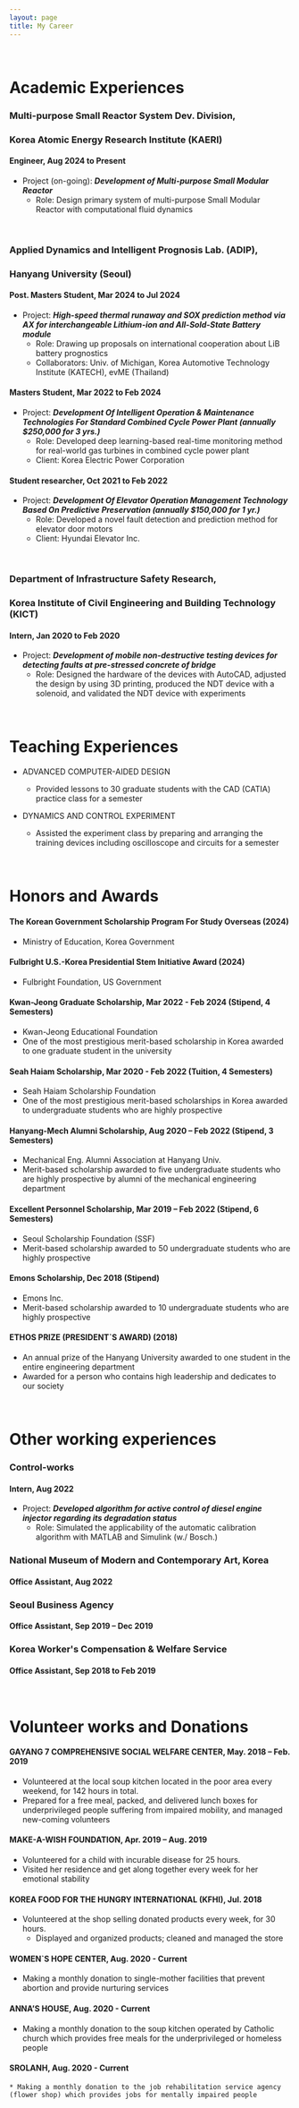 ```yaml
---
layout: page
title: My Career
---
```


<br/>

# Academic Experiences

### Multi-purpose Small Reactor System Dev. Division,
### Korea Atomic Energy Research Institute (KAERI)
#### Engineer, Aug 2024 to Present

* Project (on-going): _**Development of Multi-purpose Small Modular Reactor**_
  * Role: Design primary system of multi-purpose Small Modular Reactor with computational fluid dynamics

<br/>

### Applied Dynamics and Intelligent Prognosis Lab. (ADIP),
### Hanyang University (Seoul)
#### Post. Masters Student, Mar 2024 to Jul 2024

* Project: _**High-speed thermal runaway and SOX prediction method via AX for interchangeable Lithium-ion and All-Sold-State Battery module**_
  * Role: Drawing up proposals on international cooperation about LiB battery prognostics
  * Collaborators: Univ. of Michigan, Korea Automotive Technology Institute (KATECH), evME (Thailand)

#### Masters Student, Mar 2022 to Feb 2024

* Project: _**Development Of Intelligent Operation & Maintenance Technologies For Standard Combined Cycle Power Plant (annually $250,000 for 3 yrs.)**_
  * Role: Developed deep learning-based real-time monitoring method for real-world gas turbines in combined cycle power plant
  * Client: Korea Electric Power Corporation

#### Student researcher, Oct 2021 to Feb 2022

* Project: _**Development Of Elevator Operation Management Technology Based On Predictive Preservation (annually $150,000 for 1 yr.)**_
  * Role: Developed a novel fault detection and prediction method for elevator door motors
  * Client: Hyundai Elevator Inc.

<br/>

### Department of Infrastructure Safety Research,
### Korea Institute of Civil Engineering and Building Technology (KICT)
#### Intern, Jan 2020 to Feb 2020

* Project: _**Development of mobile non-destructive testing devices for detecting faults at pre-stressed concrete of bridge**_
  * Role: Designed the hardware of the devices with AutoCAD, adjusted the design by using 3D printing, produced the NDT device with a solenoid, and validated the NDT device with experiments

<br/>

# Teaching Experiences

* ADVANCED COMPUTER-AIDED DESIGN
  * Provided lessons to 30 graduate students with the CAD (CATIA) practice class for a semester

* DYNAMICS AND CONTROL EXPERIMENT
  * Assisted the experiment class by preparing and arranging the training devices including oscilloscope and circuits for a semester

<br/>

# Honors and Awards

#### The Korean Government Scholarship Program For Study Overseas (2024)
* Ministry of Education, Korea Government

#### Fulbright U.S.-Korea Presidential Stem Initiative Award	(2024)
* Fulbright Foundation, US Government

#### Kwan-Jeong Graduate Scholarship,	Mar 2022 - Feb 2024 (Stipend, 4 Semesters)
* Kwan-Jeong Educational Foundation
* One of the most prestigious merit-based scholarship in Korea awarded to one graduate student in the university

#### Seah Haiam Scholarship, Mar 2020 - Feb 2022 (Tuition, 4 Semesters)
* Seah Haiam Scholarship Foundation
* One of the most prestigious merit-based scholarships in Korea awarded to undergraduate students who are highly prospective

#### Hanyang-Mech Alumni Scholarship, Aug 2020 – Feb 2022 (Stipend, 3 Semesters)
* Mechanical Eng. Alumni Association at Hanyang Univ.
* Merit-based scholarship awarded to five undergraduate students who are highly prospective by alumni of the mechanical engineering department

#### Excellent Personnel Scholarship, Mar 2019 – Feb 2022 (Stipend, 6 Semesters)
* Seoul Scholarship Foundation (SSF)
* Merit-based scholarship awarded to 50 undergraduate students who are highly prospective

#### Emons Scholarship, Dec 2018 (Stipend)
* Emons Inc.
* Merit-based scholarship awarded to 10 undergraduate students who are highly prospective

#### ETHOS PRIZE (PRESIDENT`S AWARD)	(2018)
* An annual prize of the Hanyang University awarded to one student in the entire engineering department
*	Awarded for a person who contains high leadership and dedicates to our society

<br/>

# Other working experiences

### Control-works
#### Intern, Aug 2022

* Project: _**Developed algorithm for active control of diesel engine injector regarding its degradation status**_
  * Role: Simulated the applicability of the automatic calibration algorithm with MATLAB and Simulink (w./ Bosch.)

### National Museum of Modern and Contemporary Art, Korea
#### Office Assistant, Aug 2022

### Seoul Business Agency
#### Office Assistant, Sep 2019 – Dec 2019

### Korea Worker's Compensation & Welfare Service
#### Office Assistant, Sep 2018 to Feb 2019

<br/>

# Volunteer works and Donations
#### GAYANG 7 COMPREHENSIVE SOCIAL WELFARE CENTER,	 May. 2018 – Feb. 2019
  *	Volunteered at the local soup kitchen located in the poor area every weekend, for 142 hours in total.
  *	Prepared for a free meal, packed, and delivered lunch boxes for underprivileged people suffering from impaired mobility, and managed new-coming volunteers

#### MAKE-A-WISH FOUNDATION,	 Apr. 2019 – Aug. 2019
  *	Volunteered for a child with incurable disease for 25 hours.
  *	Visited her residence and get along together every week for her emotional stability

#### KOREA FOOD FOR THE HUNGRY INTERNATIONAL (KFHI), 	Jul. 2018
  *	Volunteered at the shop selling donated products every week, for 30 hours.
 	* Displayed and organized products; cleaned and managed the store

#### WOMEN`S HOPE CENTER, 	Aug. 2020 - Current
  *	Making a monthly donation to single-mother facilities that prevent abortion and provide nurturing services

#### ANNA’S HOUSE, 	Aug. 2020 - Current
  *	Making a monthly donation to the soup kitchen operated by Catholic church which provides free meals for the underprivileged or homeless people

#### SROLANH, 	Aug. 2020 - Current
 	* Making a monthly donation to the job rehabilitation service agency (flower shop) which provides jobs for mentally impaired people

<br/>

